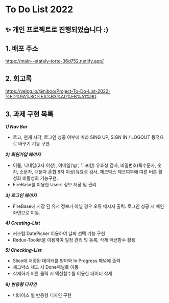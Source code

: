 # To Do List 2022

## ✨ 개인 프로젝트로 진행되었습니다 :)

## 1. 배포 주소

https://main--stately-torte-36d752.netlify.app/

## 2. 회고록

https://velog.io/@niboo/Project-To-Do-List-2022-%ED%9A%8C%EA%B3%A0%EB%A1%9D

## 3. 과제 구현 목록

***1) Nav Bar***
- 로고, 현재 시각, 로그인 성공 여부에 따라 SING UP, SIGN IN / LOGOUT 동적으로 바꾸기 기능 구현.

***2) 회원가입 페이지***
- 이름, 닉네임(2자 이상), 이메일(’@’, ‘.’ 포함) 유효성 검사, 비밀번호(특수문자, 숫자, 소문자, 대문자 혼합 8자 이상)유효성 검사, 체크박스 체크여부에 따른 버튼 활성화 비활성화 기능구현. 
- FireBase를 이용한 Users 정보 저장 및 관리.

***3) 로그인 페이지***
- FireBase에 저장 된 유저 정보가 아닐 경우 오류 메시지 출력. 로그인 성공 시 메인화면으로 이동.

***4) Creating-List***
- 커스텀 DatePicker 이용하여 날짜 선택 기능 구현
- Redux-Toolkit을 이용하여 일정 관리 및 등록, 삭제 액션함수 활용

***5) Checking-List***
- Slice에 저장된 데이터를 받아와 In Progress 패널에 출력
- 체크박스 체크 시 Done패널로 이동
- 삭제하기 버튼 클릭 시 액션함수를 이용한 데이터 삭제

***6) 반응형 디자인***
- 디바이스 별 반응형 디자인 구현
